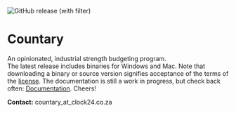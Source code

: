 ![GitHub release (with filter)](https://img.shields.io/github/v/release/hoogenbj/countary)
# Countary
An opinionated, industrial strength budgeting program.  
The latest release includes binaries for Windows and Mac. Note that downloading
a binary or source version signifies acceptance of the terms of the [license](LICENSE).
The documentation is still a work in progress, but check back
often: [Documentation](https://hoogenbj.github.io/countary/).
Cheers!

**Contact:** countary_at_clock24.co.za 
